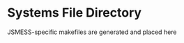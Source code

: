 Systems File Directory
======================
JSMESS-specific makefiles are generated and placed here

